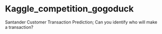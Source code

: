 # Kaggle_competition_gogoduck
Santander Customer Transaction Prediction; Can you identify who will make a transaction?
